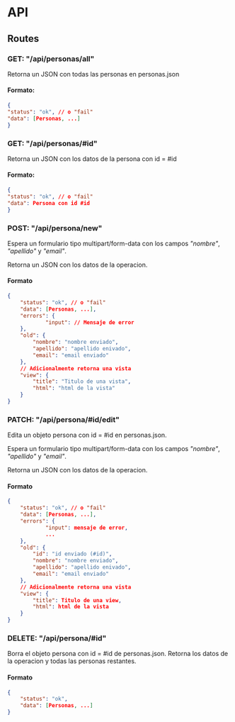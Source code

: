 
# API
## Routes
### GET: "/api/personas/all"
Retorna un JSON con todas las personas en personas.json

#### Formato:
```json
{
"status": "ok", // o "fail"
"data": [Personas, ...]
}

```

### GET: "/api/personas/#id"
Retorna un JSON con los datos de la persona con id = #id
#### Formato:
```json
{
"status": "ok", // o "fail"
"data": Persona con id #id
}
```

### POST: "/api/persona/new"
Espera un formulario tipo multipart/form-data con los campos *"nombre"*, *"apellido"* y *"email"*.

Retorna un JSON con los datos de la operacion.
#### Formato
```json
{
	"status": "ok", // o "fail"
	"data": [Personas, ...],
	"errors": {
			"input": // Mensaje de error
	},
	"old": {
		"nombre": "nombre enviado",
		"apellido": "apellido enivado",
		"email": "email enviado"
	},
	// Adicionalmente retorna una vista
	"view": {
		"title": "Titulo de una vista",
		"html": "html de la vista"
	}
}
```
### PATCH: "/api/persona/#id/edit"

Edita un objeto persona con id = #id en personas.json.

Espera un formulario tipo multipart/form-data con los campos *"nombre"*, *"apellido"* y *"email"*.

Retorna un JSON con los datos de la operacion.
#### Formato
```json
{
	"status": "ok", // o "fail"
	"data": [Personas, ...],
	"errors": {
			"input": mensaje de error,
			...
	},
	"old": {
        "id": "id enviado (#id)",
		"nombre": "nombre enviado",
		"apellido": "apellido enivado",
		"email": "email enviado"
	},
	// Adicionalmente retorna una vista
	"view": {
		"title": Titulo de una view,
		"html": html de la vista
	}
}
```
### DELETE: "/api/persona/#id"

Borra el objeto persona con id = #id de personas.json.
Retorna los datos de la operacion y todas las personas restantes.

#### Formato
```json
{
	"status": "ok",
	"data": [Personas, ...]
}
```


